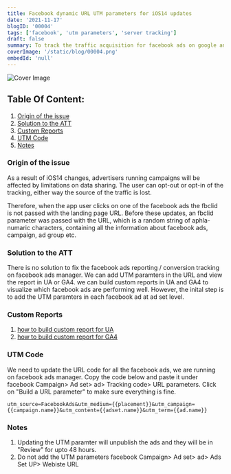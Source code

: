 ```yaml
---
title: Facebook dynamic URL UTM parameters for iOS14 updates
date: '2021-11-17'
blogID: '00004'
tags: ['facebook', 'utm parameters', 'server tracking']
draft: false
summary: To track the traffic acquisition for facebook ads on google analytics for iOS14+ users. To track the performance of the facebook ads in UA or GA4 using custom reports and secondary dimensions.
coverImage: '/static/blog/00004.png'
embedId: 'null'
---
```


![Cover Image](/static/blog/00004.png)

## Table Of Content:

1. [Origin of the issue](#origin-of-the-issue)
2. [Solution to the ATT](#solution-to-the-att)
3. [Custom Reports](#custom-reports)
4. [UTM Code](#utm-code)
5. [Notes](#notes)

### Origin of the issue

As a result of iOS14 changes, advertisers running campaigns will be affected by limitations on data sharing. The user can opt-out or opt-in of the tracking, either way the source of the traffic is lost.

Therefore, when the app user clicks on one of the facebook ads the fbclid is not passed with the landing page URL. Before these updates, an fbclid parameter was passed with the URL, which is a random string of aphla-numaric characters, containing all the information about facebook ads, campaign, ad group etc.

### Solution to the ATT

There is no solution to fix the facebook ads reporting / conversion tracking on facebook ads manager. We can add UTM paramters in the URL and view the report in UA or GA4. we can build custom reports in UA and GA4 to visualize which facebook ads are performing well. However, the inital step is to add the UTM paramters in each facebook ad at ad set level.

### Custom Reports

1. [how to build custom report for UA](/blog/google-analytics/custom-report-for-facebook-ads-in-ua)
2. [how to build custom report for GA4](/blog/google-analytics/custom-report-for-facebook-ads-in-ga4)

### UTM Code

We need to update the URL code for all the facebook ads, we are running on facebook ads manager. Copy the code below and paste it under facebook Campaign> Ad set> ad> Tracking code> URL parameters. Click on "Build a URL parameter" to make sure everything is fine.

```
utm_source=FacebookAds&utm_medium={{placement}}&utm_campaign={{campaign.name}}&utm_content={{adset.name}}&utm_term={{ad.name}}

```

### Notes

1. Updating the UTM paramter will unpublish the ads and they will be in "Review" for upto 48 hours.
2. Do not add the UTM parameters facebook Campaign> Ad set> ad> Ads Set UP> Webiste URL
